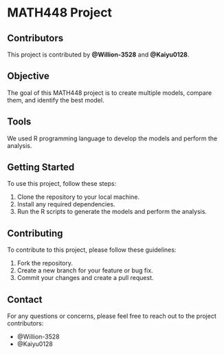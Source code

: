 # MATH448 Project

## Contributors
This project is contributed by **@Willion-3528** and **@Kaiyu0128**.

## Objective
The goal of this MATH448 project is to create multiple models, compare them, and identify the best model.

## Tools
We used R programming language to develop the models and perform the analysis.

## Getting Started
To use this project, follow these steps:

1. Clone the repository to your local machine.
2. Install any required dependencies.
3. Run the R scripts to generate the models and perform the analysis.

## Contributing
To contribute to this project, please follow these guidelines:

1. Fork the repository.
2. Create a new branch for your feature or bug fix.
3. Commit your changes and create a pull request.

## Contact
For any questions or concerns, please feel free to reach out to the project contributors:
- @Willion-3528
- @Kaiyu0128
